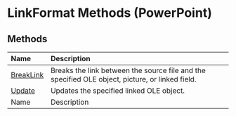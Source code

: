 
# LinkFormat Methods (PowerPoint)

## Methods



|**Name**|**Description**|
|:-----|:-----|
| [BreakLink](cc177e67-8664-7273-2339-7d9c01f65ba6.md)|Breaks the link between the source file and the specified OLE object, picture, or linked field.|
| [Update](c1ce2e2f-53ca-9c64-4ce5-1e0d0bed6c54.md)|Updates the specified linked OLE object. |
|Name|Description|
